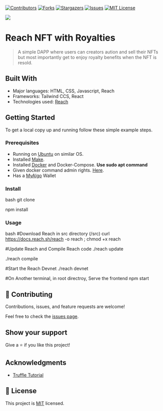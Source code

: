 <!-- PROJECT SHIELDS -->
<!--
* I'm using markdown "reference style" links for readability.
* Reference links are enclosed in brackets [ ] instead of parentheses ( ).
* See the bottom of this document for the declaration of the reference variables
* for contributors-url, forks-url, etc. This is an optional, concise syntax you may use.
* https://www.markdownguide.org/basic-syntax/#reference-style-links
-->
[![Contributors][contributors-shield]][contributors-url]
[![Forks][forks-shield]][forks-url]
[![Stargazers][stars-shield]][stars-url]
[![Issues][issues-shield]][issues-url]
[![MIT License][license-shield]][license-url]

![](https://img.shields.io/badge/Hackathon-blueviolet)

# Reach NFT with Royalties

> A simple DAPP where users can creators aution and sell their NFTs but most importantly get to enjoy royalty benefits when the NFT is resold.


## Built With

- Major languages: HTML, CSS, Javascript, Reach
- Frameworks: Tailwind CCS, React
- Technologies used: [Reach](https://reach.sh/)


## Getting Started

To get a local copy up and running follow these simple example steps.

### Prerequisites
- Running on [Ubuntu](https://ubuntu.com/) on similar OS.
- Installed [Make](https://linuxhint.com/install-make-ubuntu/).
- Installed [Docker](https://www.docker.com/) and Docker-Compose. **Use sudo apt command**
- Given docker command admin rights. [Here](https://docs.docker.com/engine/install/linux-postinstall/).
- Has a [MyAlgo](https://wallet.myalgo.com/) Wallet

### Install
bash
git clone <this-repo>

npm install

### Usage
bash
#Download Reach in src directory (<this-repo>/src)
curl https://docs.reach.sh/reach -o reach ; chmod +x reach

#Update Reach and Compile Reach code
./reach update

./reach compile

#Start the Reach Devnet
./reach devnet

#On Another terminal, in root directroy, Serve the frontend
npm start


## 🤝 Contributing

Contributions, issues, and feature requests are welcome!

Feel free to check the [issues page](../../issues/).

## Show your support

Give a ⭐ if you like this project!

## Acknowledgments

- [Truffle Tutorial](https://trufflesuite.com/tutorial/index.html)

## 📝 License

This project is [MIT](./MIT.md) licensed.


<!-- MARKDOWN LINKS & IMAGES -->
<!-- https://www.markdownguide.org/basic-syntax/#reference-style-links -->
[contributors-shield]: https://img.shields.io/github/contributors/RyanKoech/Reach-NFT_with_Royalties.svg?style=for-the-badge
[contributors-url]: https://github.com/RyanKoech/Reach-NFT_with_Royalties/graphs/contributors
[forks-shield]: https://img.shields.io/github/forks/RyanKoech/Reach-NFT_with_Royalties.svg?style=for-the-badge
[forks-url]: https://github.com/RyanKoech/Reach-NFT_with_Royalties/network/members
[stars-shield]: https://img.shields.io/github/stars/RyanKoech/Reach-NFT_with_Royalties.svg?style=for-the-badge
[stars-url]: https://github.com/RyanKoech/Reach-NFT_with_Royalties/stargazers
[issues-shield]: https://img.shields.io/github/issues/RyanKoech/Reach-NFT_with_Royalties.svg?style=for-the-badge
[issues-url]: https://github.com/RyanKoech/Reach-NFT_with_Royalties/issues
[license-shield]: https://img.shields.io/github/license/RyanKoech/Reach-NFT_with_Royalties.svg?style=for-the-badge
[license-url]: https://github.com/RyanKoech/Reach-NFT_with_Royalties/blob/master/LICENSE
